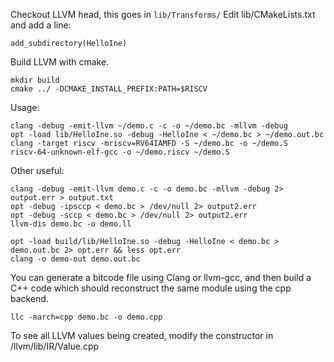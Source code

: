 Checkout LLVM head, this goes in `lib/Transforms/`
Edit lib/CMakeLists.txt and add a line:

    add_subdirectory(HelloIne)

Build LLVM with cmake.

    mkdir build
    cmake ../ -DCMAKE_INSTALL_PREFIX:PATH=$RISCV

Usage:

    clang -debug -emit-llvm ~/demo.c -c -o ~/demo.bc -mllvm -debug
    opt -load lib/HelloIne.so -debug -HelloIne < ~/demo.bc > ~/demo.out.bc
    clang -target riscv -mriscv=RV64IAMFD -S ~/demo.bc -o ~/demo.S
    riscv-64-unknown-elf-gcc -o ~/demo.riscv ~/demo.S

Other useful:

    clang -debug -emit-llvm demo.c -c -o demo.bc -mllvm -debug 2> output.err > output.txt
    opt -debug -ipsccp < demo.bc > /dev/null 2> output2.err
    opt -debug -sccp < demo.bc > /dev/null 2> output2.err
    llvm-dis demo.bc -o demo.ll

    opt -load build/lib/HelloIne.so -debug -HelloIne < demo.bc > demo.out.bc 2> opt.err && less opt.err
    clang -o demo-out demo.out.bc

You can generate a bitcode file using Clang or llvm-gcc, and then build a C++ code which should reconstruct the same module using the cpp backend.

    llc -march=cpp demo.bc -o demo.cpp

To see all LLVM values being created, modify the constructor in /llvm/lib/IR/Value.cpp